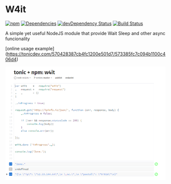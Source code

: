 # W4it 
[![npm](https://badge.fury.io/js/w4it.svg)](http://badge.fury.io/js/w4it)
[![Dependencies](https://david-dm.org/cloned2k16/W4it.svg)](https://david-dm.org/cloned2k16/W4it)
[![devDependency Status](https://david-dm.org/cloned2k16/W4it/dev-status.svg)](https://david-dm.org/cloned2k16/W4it/dev-status)
[![Build Status](https://travis-ci.org/cloned2k16/W4it.svg?branch=master)](https://travis-ci.org/cloned2k16/W4it)

A simple yet useful NodeJS module that provide Wait Sleep and other async funcionality

[online usage example] (https://tonicdev.com/570428387cb4fc1200e501d7/573385fc7c094b1100c406d4)

<img src="screenshot.png" >

